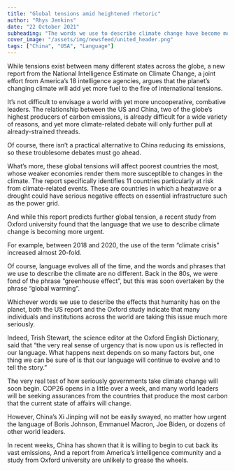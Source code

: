 ```yaml
---
title: "Global tensions amid heightened rhetoric"
author: "Rhys Jenkins"
date: "22 October 2021"
subheading: "The words we use to describe climate change have become more urgent amid a predicted rise in global tensions due to potential disagreements on climate."
cover_image: "/assets/img/newsfeed/united_header.png"
tags: ["China", "USA", "Language"]  
---
```

While tensions exist between many different states across the globe, a new report from the National Intelligence Estimate on Climate Change, a joint effort from America’s 18 intelligence agencies, argues that the planet’s changing climate will add yet more fuel to the fire of international tensions.

It’s not difficult to envisage a world with yet more uncooperative, combative leaders. The relationship between the US and China, two of the globe’s highest producers of carbon emissions, is already difficult for a wide variety of reasons, and yet more climate-related debate will only further pull at already-strained threads. 

Of course, there isn’t a practical alternative to China reducing its emissions, so these troublesome debates must go ahead.

What’s more, these global tensions will affect poorest countries the most, whose weaker economies render them more susceptible to changes in the climate. The report specifically identifies 11 countries particularly at risk from climate-related events. These are countries in which a heatwave or a drought could have serious negative effects on essential infrastructure such as the power grid. 

And while this report predicts further global tension, a recent study from Oxford university found that the language that we use to describe climate change is becoming more urgent. 

For example, between 2018 and 2020, the use of the term “climate crisis” increased almost 20-fold. 

Of course, language evolves all of the time, and the words and phrases that we use to describe the climate are no different. Back in the 80s, we were fond of the phrase “greenhouse effect”, but this was soon overtaken by the phrase “global warming”.

Whichever words we use to describe the effects that humanity has on the planet, both the US report and the Oxford study indicate that many individuals and institutions across the world are taking this issue much more seriously. 

Indeed, Trish Stewart, the science editor at the Oxford English Dictionary, said that “the very real sense of urgency that is now upon us is reflected in our language. What happens next depends on so many factors but, one thing we can be sure of is that our language will continue to evolve and to tell the story.”

The very real test of how seriously governments take climate change will soon begin. COP26 opens in a little over a week, and many world leaders will be seeking assurances from the countries that produce the most carbon that the current state of affairs will change. 

However, China’s Xi Jinping will not be easily swayed, no matter how urgent the language of Boris Johnson, Emmanuel Macron, Joe Biden, or dozens of other world leaders. 

In recent weeks, China has shown that it is willing to begin to cut back its vast emissions, And a report from America’s intelligence community and a study from Oxford university are unlikely to grease the wheels.